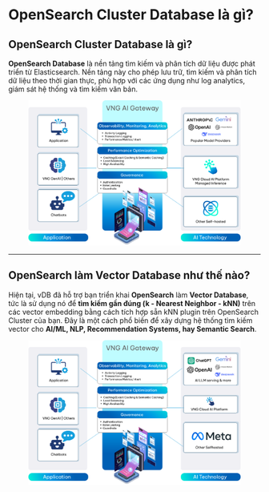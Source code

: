 # OpenSearch Cluster Database là gì?

## **OpenSearch Cluster Database là gì?**

**OpenSearch Database** là nền tảng tìm kiếm và phân tích dữ liệu được phát triển từ Elasticsearch. Nền tảng này cho phép lưu trữ, tìm kiếm và phân tích dữ liệu theo thời gian thực, phù hợp với các ứng dụng như log analytics, giám sát hệ thống và tìm kiếm văn bản.

<figure><img src="../../.gitbook/assets/image.png" alt=""><figcaption></figcaption></figure>

***

## OpenSearch làm Vector Database như thế nào?

Hiện tại, vDB đã hỗ trợ bạn triển khai **OpenSearch** làm **Vector Database**, tức là sử dụng nó để **tìm kiếm gần đúng (k - Nearest Neighbor - kNN)** trên các vector embedding bằng cách tích hợp sẵn kNN plugin trên OpenSearch Cluster của bạn. Đây là một cách phổ biến để xây dựng hệ thống tìm kiếm vector cho **AI/ML, NLP, Recommendation Systems, hay Semantic Search**.

<figure><img src="../../.gitbook/assets/image (1).png" alt=""><figcaption></figcaption></figure>
